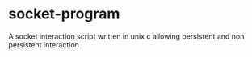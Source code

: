 # socket-program
A socket interaction script written in unix c allowing persistent and non persistent interaction

